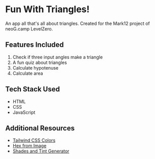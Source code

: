 # Fun With Triangles!

An app all that's all about triangles. Created for the Mark12 project of neoG.camp LevelZero.

## Features Included

1. Check if three input angles make a triangle
2. A fun quiz about triangles
3. Calculate hypotenuse
4. Calculate area

## Tech Stack Used

* HTML
* CSS
* JavaScript

## Additional Resources

* [Tailwind CSS Colors](https://tailwindcss.com/docs/customizing-colors)
* [Hex from Image](https://imagecolorpicker.com/en)
* [Shades and Tint Generator](https://maketintsandshades.com/#ffffff,000000)
